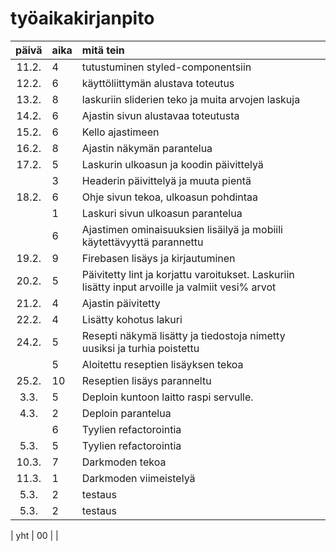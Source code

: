 # työaikakirjanpito

| päivä | aika | mitä tein                                                                                        |
| :---: | :--- | :----------------------------------------------------------------------------------------------- |
| 11.2. | 4    | tutustuminen styled-componentsiin                                                                |
| 12.2. | 6    | käyttöliittymän alustava toteutus                                                                |
| 13.2. | 8    | laskuriin sliderien teko ja muita arvojen laskuja                                                |
| 14.2. | 6    | Ajastin sivun alustavaa toteutusta                                                               |
| 15.2. | 6    | Kello ajastimeen                                                                                 |
| 16.2. | 8    | Ajastin näkymän parantelua                                                                       |
| 17.2. | 5    | Laskurin ulkoasun ja koodin päivittelyä                                                          |
|       | 3    | Headerin päivittelyä ja muuta pientä                                                             |
| 18.2. | 6    | Ohje sivun tekoa, ulkoasun pohdintaa                                                             |
|       | 1    | Laskuri sivun ulkoasun parantelua                                                                |
|       | 6    | Ajastimen ominaisuuksien lisäilyä ja mobiili käytettävyyttä parannettu                           |
| 19.2. | 9    | Firebasen lisäys ja kirjautuminen                                                                |
| 20.2. | 5    | Päivitetty lint ja korjattu varoitukset. Laskuriin lisätty input arvoille ja valmiit vesi% arvot |
| 21.2. | 4    | Ajastin päivitetty                                                                               |
| 22.2. | 4    | Lisätty kohotus lakuri                                                                           |
| 24.2. | 5    | Resepti näkymä lisätty ja tiedostoja nimetty uusiksi ja turhia poistettu                         |
|       | 5    | Aloitettu reseptien lisäyksen tekoa                                                              |
| 25.2. | 10   | Reseptien lisäys paranneltu                                                                      |
| 3.3.  | 5    | Deploin kuntoon laitto raspi servulle.                                                           |
| 4.3.  | 2    | Deploin parantelua                                                                               |
|       | 6    | Tyylien refactorointia                                                                           |
| 5.3.  | 5    | Tyylien refactorointia                                                                           |
| 10.3. | 7    | Darkmoden tekoa                                                                                  |
| 11.3. | 1    | Darkmoden viimeistelyä                                                                           |
| 5.3.  | 2    | testaus                                                                                          |
| 5.3.  | 2    | testaus                                                                                          |

| yht | 00 | |
